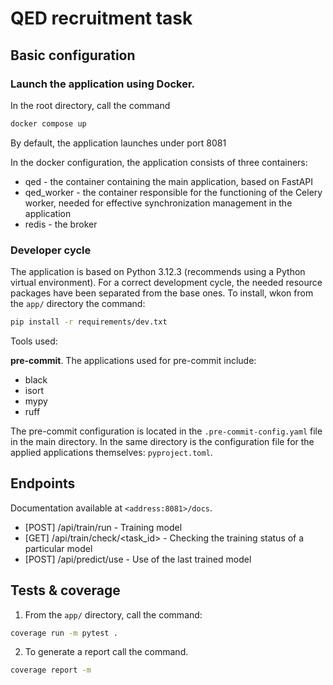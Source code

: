 
# QED recruitment task

## Basic configuration

### Launch the application using Docker.
In the root directory, call the command 
```bash
docker compose up
```
By default, the application launches under port 8081

In the docker configuration, the application consists of three containers:

 - qed - the container containing the main application, based on FastAPI
 - qed_worker - the container responsible for the functioning of the Celery worker, needed for effective synchronization management in the application
 - redis - the broker

### Developer cycle

The application is based on Python 3.12.3 (recommends using a Python virtual environment). For a correct development cycle, the needed resource packages have been separated from the base ones. To install, wkon from the `app/` directory the command:
```bash
pip install -r requirements/dev.txt
```
Tools used:

**pre-commit**.
The applications used for pre-commit include:
 - black 
 - isort
 - mypy
 - ruff
 
The pre-commit configuration is located in the `.pre-commit-config.yaml` file in the main directory. In the same directory is the configuration file for the applied applications themselves: `pyproject.toml`.

## Endpoints
Documentation available at `<address:8081>/docs`.
 - [POST] /api/train/run - Training model
 - [GET] /api/train/check/<task_id> - Checking the training status of a particular model
 - [POST] /api/predict/use - Use of the last trained model
## Tests & coverage

1. From the `app/` directory, call the command:
```bash
coverage run -m pytest .
```
2. To generate a report call the command.
```bash
coverage report -m
```
